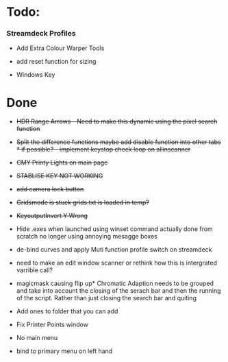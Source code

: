 # Todo:

### Streamdeck Profiles

* Add Extra Colour Warper Tools




* add reset function for sizing 

* Windows Key 




# Done


* ~~HDR Range Arrows - Need to make this dynamic using the pixel search function~~

* ~~Split the difference functions maybe add disable function into other tabs * if possible? - implement keystop check loop on allinscanner~~
* ~~CMY Printy Lights on main page~~

* ~~STABLISE KEY NOT WORKING~~
* ~~add camera lock button~~

* ~~Gridsmode is stuck grids.txt is loaded in temp?~~
* ~~KeyoutputInvert Y Wrong~~
* Hide .exes when launched using winset command
    actually done from scratch no longer using annoying mesagge boxes
* de-bind curves and apply Muti function profile switch on   streamdeck
* need to make an edit window scanner or rethink how this is intergrated varrible call?

* magicmask causing flip up* Chromatic Adaption needs to be grouped and take into account the closing of the serach bar and then the running of the script. Rather than just closing the search bar and quiting

* Add ones to folder that you can add
* Fix Printer Points window
*    No main menu
*    bind to primary menu on left hand